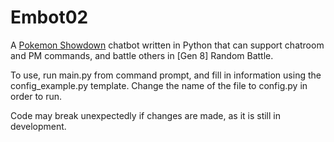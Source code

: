 # Embot02

A [Pokemon Showdown](https://pokemonshowdown.com) chatbot written in Python that can support chatroom and PM commands, and battle others in [Gen 8] Random Battle.

To use, run main.py from command prompt, and fill in information using the config_example.py template. Change the name of the file to config.py in order to run.

Code may break unexpectedly if changes are made, as it is still in development. 

